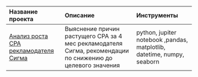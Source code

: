 # 
| Название проекта | Описание | Инструменты | 
| :---------------------- | :---------------------- | :---------------------- |
| [ Анализ роста CPA рекламодателя Сигма ]([https://github.com/varvaramambetova/portfolio/tree/main/AB-test%201](https://github.com/varvaramambetova/pet-projects/blob/main/%D0%90%D0%BD%D0%B0%D0%BB%D0%B8%D0%B7%20%D0%A1%D0%A0%D0%90/cpa_analysis.ipynb))| Выяснение причин растущего CPA за 4 мес рекламодателя Сигма, рекомендации по снижению до целевого значения | python, jupiter notebook ,pandas, matplotlib, datetime, numpy, seaborn|
